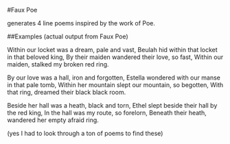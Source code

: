#Faux Poe

generates 4 line poems inspired by the work of Poe.

##Examples (actual output from Faux Poe)

Within our locket was a dream, pale and vast, 
Beulah hid within that locket in that beloved king, 
By their maiden wandered their love, so fast, 
Within our maiden, stalked my broken red ring. 

By our love was a hall, iron and forgotten,
Estella wondered with our manse in that pale tomb,
Within her mountain slept our mountain, so begotten,
With that ring, dreamed their black black room.

Beside her hall was a heath, black and torn,
Ethel slept beside their hall by the red king,
In the hall was my route, so forelorn,
Beneath their heath, wandered her empty afraid ring.

(yes I had to look through a ton of poems to find these)